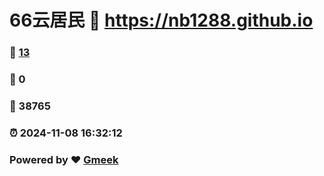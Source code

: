# 66云居民 :link: https://nb1288.github.io 
### :page_facing_up: [13](https://nb1288.github.io/tag.html) 
### :speech_balloon: 0 
### :hibiscus: 38765 
### :alarm_clock: 2024-11-08 16:32:12 
### Powered by :heart: [Gmeek](https://github.com/Meekdai/Gmeek)
